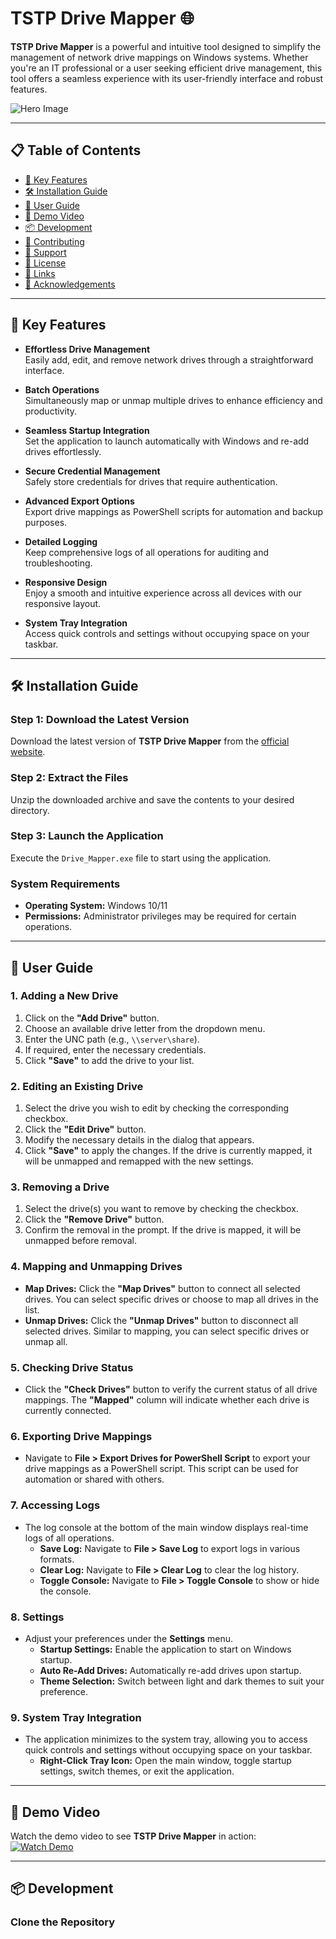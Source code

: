 # TSTP Drive Mapper 🌐

**TSTP Drive Mapper** is a powerful and intuitive tool designed to simplify the management of network drive mappings on Windows systems. Whether you're an IT professional or a user seeking efficient drive management, this tool offers a seamless experience with its user-friendly interface and robust features.

![Hero Image](https://www.tstp.xyz/images/drive_mapper_banner.png)

---

## 📋 Table of Contents

- [🚀 Key Features](#-key-features)
- [🛠 Installation Guide](#-installation-guide)
- [📖 User Guide](#-user-guide)
- [🎥 Demo Video](#-demo-video)
- [📦 Development](#-development)
- [🌟 Contributing](#-contributing)
- [💬 Support](#-support)
- [📜 License](#-license)
- [🔗 Links](#-links)
- [🙌 Acknowledgements](#-acknowledgements)

---

## 🚀 Key Features

- **Effortless Drive Management**  
  Easily add, edit, and remove network drives through a straightforward interface.

- **Batch Operations**  
  Simultaneously map or unmap multiple drives to enhance efficiency and productivity.

- **Seamless Startup Integration**  
  Set the application to launch automatically with Windows and re-add drives effortlessly.

- **Secure Credential Management**  
  Safely store credentials for drives that require authentication.

- **Advanced Export Options**  
  Export drive mappings as PowerShell scripts for automation and backup purposes.

- **Detailed Logging**  
  Keep comprehensive logs of all operations for auditing and troubleshooting.

- **Responsive Design**  
  Enjoy a smooth and intuitive experience across all devices with our responsive layout.

- **System Tray Integration**  
  Access quick controls and settings without occupying space on your taskbar.

---

## 🛠 Installation Guide

### **Step 1: Download the Latest Version**
Download the latest version of **TSTP Drive Mapper** from the [official website](https://www.tstp.xyz/downloads/TSTP-Drive_Mapper.zip).

### **Step 2: Extract the Files**
Unzip the downloaded archive and save the contents to your desired directory.

### **Step 3: Launch the Application**
Execute the `Drive_Mapper.exe` file to start using the application.

### **System Requirements**
- **Operating System:** Windows 10/11
- **Permissions:** Administrator privileges may be required for certain operations.

---

## 📖 User Guide

### **1. Adding a New Drive**
1. Click on the **"Add Drive"** button.
2. Choose an available drive letter from the dropdown menu.
3. Enter the UNC path (e.g., `\\server\share`).
4. If required, enter the necessary credentials.
5. Click **"Save"** to add the drive to your list.

### **2. Editing an Existing Drive**
1. Select the drive you wish to edit by checking the corresponding checkbox.
2. Click the **"Edit Drive"** button.
3. Modify the necessary details in the dialog that appears.
4. Click **"Save"** to apply the changes. If the drive is currently mapped, it will be unmapped and remapped with the new settings.

### **3. Removing a Drive**
1. Select the drive(s) you want to remove by checking the checkbox.
2. Click the **"Remove Drive"** button.
3. Confirm the removal in the prompt. If the drive is mapped, it will be unmapped before removal.

### **4. Mapping and Unmapping Drives**
- **Map Drives:** Click the **"Map Drives"** button to connect all selected drives. You can select specific drives or choose to map all drives in the list.
- **Unmap Drives:** Click the **"Unmap Drives"** button to disconnect all selected drives. Similar to mapping, you can select specific drives or unmap all.

### **5. Checking Drive Status**
- Click the **"Check Drives"** button to verify the current status of all drive mappings. The **"Mapped"** column will indicate whether each drive is currently connected.

### **6. Exporting Drive Mappings**
- Navigate to **File > Export Drives for PowerShell Script** to export your drive mappings as a PowerShell script. This script can be used for automation or shared with others.

### **7. Accessing Logs**
- The log console at the bottom of the main window displays real-time logs of all operations.
  - **Save Log:** Navigate to **File > Save Log** to export logs in various formats.
  - **Clear Log:** Navigate to **File > Clear Log** to clear the log history.
  - **Toggle Console:** Navigate to **File > Toggle Console** to show or hide the console.

### **8. Settings**
- Adjust your preferences under the **Settings** menu.
  - **Startup Settings:** Enable the application to start on Windows startup.
  - **Auto Re-Add Drives:** Automatically re-add drives upon startup.
  - **Theme Selection:** Switch between light and dark themes to suit your preference.

### **9. System Tray Integration**
- The application minimizes to the system tray, allowing you to access quick controls and settings without occupying space on your taskbar.
  - **Right-Click Tray Icon:** Open the main window, toggle startup settings, switch themes, or exit the application.

---

## 🎥 Demo Video

Watch the demo video to see **TSTP Drive Mapper** in action:  
[![Watch Demo](https://img.youtube.com/vi/DrImS-LSQ6c/0.jpg)](https://www.youtube.com/watch?v=DrImS-LSQ6c)

---

## 📦 Development

### **Clone the Repository**